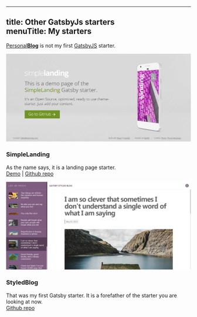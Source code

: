 ---		
 title: Other GatsbyJs starters		
 menuTitle: My starters		
 ---		

  [Personal**Blog**](https://github.com/greglobinski/gatsby-starter-personal-blog) is not my first [GatsbyJS](https://www.gatsbyjs.org/) starter.		

  ![SimpleLanding](./gatsby-starter-simple-landing.png)		

  ### SimpleLanding		

  As the name says, it is a landing page starter.		
 [Demo](https://gatsby-starter-simple-landing.greglobinski.com/) | [Github repo](https://github.com/greglobinski/gatsby-starter-simple-landing)		

  ![StyledBlog](./gatsby-styled-blog-starter.jpg)		

  ### StyledBlog		

  That was my first Gatsby starter. It is a forefather of the starter you are looking at now.		
 [Github repo](https://github.com/greglobinski/gatsby-styled-blog-starter)